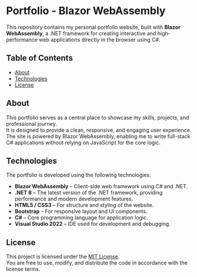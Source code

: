 # Portfolio - Blazor WebAssembly

This repository contains my personal portfolio website, built with **Blazor WebAssembly**, a .NET framework for creating interactive and high-performance web applications directly in the browser using C#.

## Table of Contents

- [About](#about)
- [Technologies](#technologies)
- [License](#license)

## About

This portfolio serves as a central place to showcase my skills, projects, and professional journey.  
It is designed to provide a clean, responsive, and engaging user experience.  
The site is powered by Blazor WebAssembly, enabling me to write full-stack C# applications without relying on JavaScript for the core logic.

## Technologies

The portfolio is developed using the following technologies:

- **Blazor WebAssembly** – Client-side web framework using C# and .NET.
- **.NET 8** – The latest version of the .NET framework, providing performance and modern development features.
- **HTML5 / CSS3** – For structure and styling of the website.
- **Bootstrap** – For responsive layout and UI components.
- **C#** – Core programming language for application logic.
- **Visual Studio 2022** – IDE used for development and debugging.

## License

This project is licensed under the [MIT License](LICENSE).  
You are free to use, modify, and distribute the code in accordance with the license terms.